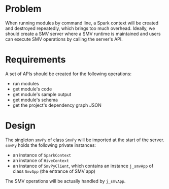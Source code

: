 # Problem
When running modules by command line, a Spark context will be created and destroyed repeatedly, which brings too much overhead.
Ideally, we should create a SMV server where a SMV runtime is maintained and users can execute SMV operations by calling the server's API.

# Requirements
A set of APIs should be created for the following operations:
* run modules
* get module's code
* get module's sample output
* get module's schema
* get the project's dependency graph JSON

# Design
The singleton `smvPy` of class `SmvPy` will be imported at the start of the server. `smvPy` holds the following private instances:
* an instance of `SparkContext`
* an instance of `HiveContext`
* an instance of `SmvPyClient`, which contains an instance `j_smvApp` of class `SmvApp` (the entrance of SMV app)

The SMV operations will be actually handled by `j_smvApp`.
